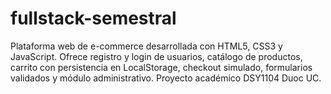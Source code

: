 # fullstack-semestral
Plataforma web de e-commerce desarrollada con HTML5, CSS3 y JavaScript. Ofrece registro y login de usuarios, catálogo de productos, carrito con persistencia en LocalStorage, checkout simulado, formularios validados y módulo administrativo. Proyecto académico DSY1104 Duoc UC.
